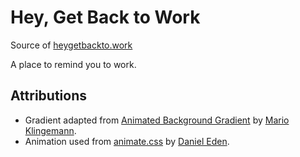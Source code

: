 # Hey, Get Back to Work
Source of [heygetbackto.work](http://heygetbackto.work)

A place to remind you to work.

## Attributions
* Gradient adapted from [Animated Background Gradient](http://codepen.io/quasimondo/pen/lDdrF/) by [Mario Klingemann](http://codepen.io/quasimondo/).
* Animation used from [animate.css](https://github.com/daneden/animate.css) by [Daniel Eden](http://daneden.me/).